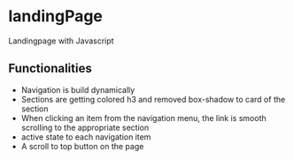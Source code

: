 # landingPage
Landingpage with Javascript

## Functionalities

- Navigation is build dynamically
- Sections are getting colored h3 and removed box-shadow to card of the section
- When clicking an item from the navigation menu, the link is smooth scrolling to the appropriate section 
- active state to each navigation item
- A scroll to top button on the page



